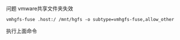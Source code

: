 问题 vmware共享文件夹失效

```sheel
vmhgfs-fuse .host:/ /mnt/hgfs -o subtype=vmhgfs-fuse,allow_other
```

执行上面命令